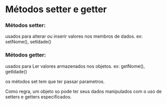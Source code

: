 # Métodos setter e getter

### Métodos setter: 
usados para alterar ou inserir valores nos membros de dados.
ex: setNome(), setIdade()

### Métodos getter: 
usados para Ler valores armazenados nos objetos.
ex: getNome(), getIdade()

os métodos set tem que ter passar parametros.

Como regra, um objeto so pode ter seus dados manipulados com o uso de setters e getters especificados.
